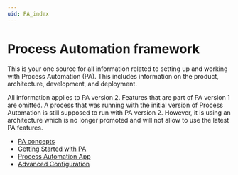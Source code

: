```yaml
---
uid: PA_index
---
```


# Process Automation framework

This is your one source for all information related to setting up and working with Process Automation (PA). This includes information on the product, architecture, development, and deployment.

All information applies to PA version 2. Features that are part of PA version 1 are omitted. A process that was running with the initial version of Process Automation is still supposed to run with PA version 2. However, it is using an architecture which is no longer promoted and will not allow to use the latest PA features.

- [PA concepts](xref:PA_Concepts)
- [Getting Started with PA](xref:Getting_Started_With_PA)
- [Process Automation App](xref:Process_Automation_App_Two)
- [Advanced Configuration](xref:PA_Logging)
